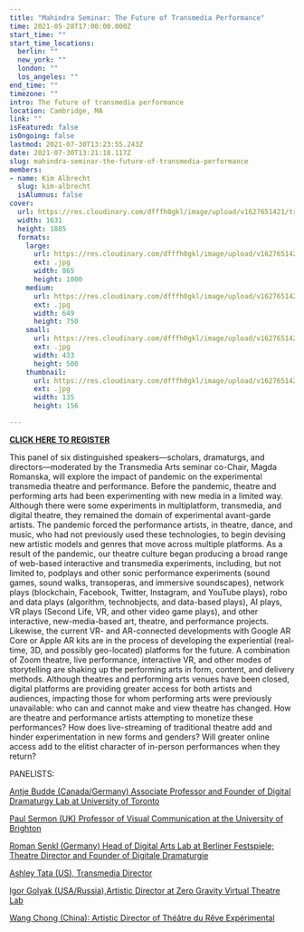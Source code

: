 ```yaml
---
title: "Mahindra Seminar: The Future of Transmedia Performance"
time: 2021-05-28T17:00:00.000Z
start_time: ""
start_time_locations:
  berlin: ""
  new_york: ""
  london: ""
  los_angeles: ""
end_time: ""
timezone: ""
intro: The future of transmedia performance
location: Cambridge, MA
link: ""
isFeatured: false
isOngoing: false
lastmod: 2021-07-30T13:23:55.243Z
date: 2021-07-30T13:21:18.117Z
slug: mahindra-seminar-the-future-of-transmedia-performance
members:
- name: Kim Albrecht
  slug: kim-albrecht
  isAlumnus: false
cover:
  url: https://res.cloudinary.com/dfffh0gkl/image/upload/v1627651421/transmediafuture_4c658abf60.jpg
  width: 1631
  height: 1885
  formats:
    large:
      url: https://res.cloudinary.com/dfffh0gkl/image/upload/v1627651422/large_transmediafuture_4c658abf60.jpg
      ext: .jpg
      width: 865
      height: 1000
    medium:
      url: https://res.cloudinary.com/dfffh0gkl/image/upload/v1627651423/medium_transmediafuture_4c658abf60.jpg
      ext: .jpg
      width: 649
      height: 750
    small:
      url: https://res.cloudinary.com/dfffh0gkl/image/upload/v1627651423/small_transmediafuture_4c658abf60.jpg
      ext: .jpg
      width: 433
      height: 500
    thumbnail:
      url: https://res.cloudinary.com/dfffh0gkl/image/upload/v1627651422/thumbnail_transmediafuture_4c658abf60.jpg
      ext: .jpg
      width: 135
      height: 156

---
```

**[CLICK HERE TO REGISTER](https://harvard.zoom.us/webinar/register/WN_eeQ8KbEiS16OX0yAIRIDdg)**


This panel of six distinguished speakers—scholars, dramaturgs, and directors—moderated by the Transmedia Arts seminar co-Chair, Magda Romanska, will explore the impact of pandemic on the experimental transmedia theatre and performance. Before the pandemic, theatre and performing arts had been experimenting with new media in a limited way. Although there were some experiments in multiplatform, transmedia, and digital theatre, they remained the domain of experimental avant-garde artists. The pandemic forced the performance artists, in theatre, dance, and music, who had not previously used these technologies, to begin devising new artistic models and genres that move across multiple platforms. As a result of the pandemic, our theatre culture began producing a broad range of web-based interactive and transmedia experiments, including, but not limited to, podplays and other sonic performance experiments (sound games, sound walks, transoperas, and immersive soundscapes), network plays (blockchain, Facebook, Twitter, Instagram, and YouTube plays), robo and data plays (algorithm, technobjects, and data-based plays), AI plays, VR plays (Second Life, VR, and other video game plays), and other interactive, new-media-based art, theatre, and performance projects. Likewise, the current VR- and AR-connected developments with Google AR Core or Apple AR kits are in the process of developing the experiential (real-time, 3D, and possibly geo-located) platforms for the future. A combination of Zoom theatre, live performance, interactive VR, and other modes of storytelling are shaking up the performing arts in form, content, and delivery methods. Although theatres and performing arts venues have been closed, digital platforms are providing greater access for both artists and audiences, impacting those for whom performing arts were previously unavailable: who can and cannot make and view theatre has changed. How are theatre and performance artists attempting to monetize these performances? How does live-streaming of traditional theatre add and hinder experimentation in new forms and genders? Will greater online access add to the elitist character of in-person performances when they return?

PANELISTS:

[Antje Budde (Canada/Germany) Associate Professor and Founder of Digital Dramaturgy Lab at University of Toronto](https://www.cdtps.utoronto.ca/people/directories/all-faculty/antje-budde) 

 
[Paul Sermon (UK) Professor of Visual Communication at the University of Brighton](http://www.paulsermon.org/sermon/)

 
[Roman Senkl (Germany) Head of Digital Arts Lab at Berliner Festspiele; Theatre Director and Founder of Digitale Dramaturgie](https://theater.digital/en/)



[Ashley Tata (US), Transmedia Director](http://www.ashleytata.com/)   

 
[Igor Golyak (USA/Russia),Artistic Director at Zero Gravity Virtual Theatre Lab](https://www.arlekinplayers.com/zero-g-virtual-theater-lab/)


[Wang Chong (China): Artistic Director of Théâtre du Rêve Expérimental](https://www.theatrere.org/) 

